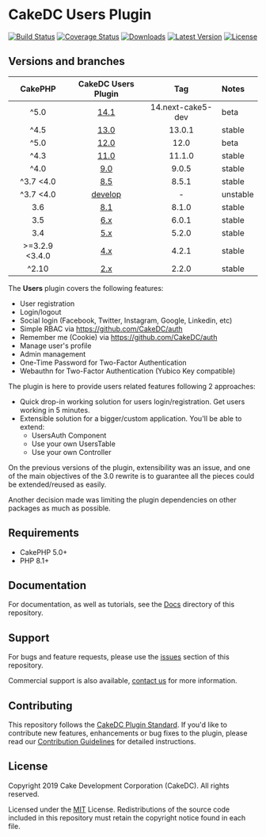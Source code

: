 CakeDC Users Plugin
===================

[![Build Status](https://img.shields.io/github/workflow/status/CakeDC/users/CI/master?style=flat-square)](https://github.com/CakeDC/users/actions?query=workflow%3ACI+branch%3Amaster)
[![Coverage Status](https://img.shields.io/codecov/c/gh/CakeDC/users.svg?style=flat-square)](https://codecov.io/gh/CakeDC/users)
[![Downloads](https://poser.pugx.org/CakeDC/users/d/total.png)](https://packagist.org/packages/CakeDC/users)
[![Latest Version](https://poser.pugx.org/CakeDC/users/v/stable.png)](https://packagist.org/packages/CakeDC/users)
[![License](https://poser.pugx.org/CakeDC/users/license.svg)](https://packagist.org/packages/CakeDC/users)

Versions and branches
---------------------

|    CakePHP     |                    CakeDC Users Plugin                     |        Tag        | Notes |
|:--------------:|:----------------------------------------------------------:|:-----------------:| :---- |
|      ^5.0      | [14.1](https://github.com/cakedc/users/tree/14.next-cake5) | 14.next-cake5-dev | beta |
|      ^4.5      | [13.0](https://github.com/cakedc/users/tree/13.next-cake4) |      13.0.1       | stable |
|      ^5.0      | [12.0](https://github.com/cakedc/users/tree/12.next-cake5) |       12.0        | beta |
|      ^4.3      | [11.0](https://github.com/cakedc/users/tree/11.next-cake4) |      11.1.0       | stable |
|      ^4.0      |     [9.0](https://github.com/cakedc/users/tree/9.next)     |       9.0.5       | stable |
|   ^3.7  <4.0   |     [8.5](https://github.com/cakedc/users/tree/8.next)     |       8.5.1       | stable |
|   ^3.7  <4.0   |  [develop](https://github.com/cakedc/users/tree/develop)   |         -         | unstable |
|      3.6       |     [8.1](https://github.com/cakedc/users/tree/8.1.0)      |       8.1.0       | stable   |
|      3.5       |      [6.x](https://github.com/cakedc/users/tree/6.x)       |       6.0.1       | stable   |
|      3.4       |      [5.x](https://github.com/cakedc/users/tree/5.x)       |       5.2.0       | stable   |
| >=3.2.9 <3.4.0 |      [4.x](https://github.com/cakedc/users/tree/4.x)       |       4.2.1       | stable   |
|     ^2.10      |      [2.x](https://github.com/cakedc/users/tree/2.x)       |       2.2.0       |stable    |

The  **Users** plugin covers the following features:

* User registration
* Login/logout
* Social login (Facebook, Twitter, Instagram, Google, Linkedin, etc)
* Simple RBAC via https://github.com/CakeDC/auth
* Remember me (Cookie) via https://github.com/CakeDC/auth
* Manage user's profile
* Admin management
* One-Time Password for Two-Factor Authentication
* Webauthn for Two-Factor Authentication (Yubico Key compatible)

The plugin is here to provide users related features following 2 approaches:

* Quick drop-in working solution for users login/registration. Get users working in 5 minutes.
* Extensible solution for a bigger/custom application. You'll be able to extend:
  * UsersAuth Component
  * Use your own UsersTable
  * Use your own Controller

On the previous versions of the plugin, extensibility was an issue, and one of the main
objectives of the 3.0 rewrite is to guarantee all the pieces could be extended/reused as
easily.

Another decision made was limiting the plugin dependencies on other packages as much as possible.

Requirements
------------

* CakePHP 5.0+
* PHP 8.1+

Documentation
-------------

For documentation, as well as tutorials, see the [Docs](Docs/Home.md) directory of this repository.

Support
-------

For bugs and feature requests, please use the [issues](https://github.com/CakeDC/users/issues) section of this repository.

Commercial support is also available, [contact us](https://www.cakedc.com/contact) for more information.

Contributing
------------

This repository follows the [CakeDC Plugin Standard](https://www.cakedc.com/plugin-standard). If you'd like to contribute new features, enhancements or bug fixes to the plugin, please read our [Contribution Guidelines](https://www.cakedc.com/contribution-guidelines) for detailed instructions.

License
-------

Copyright 2019 Cake Development Corporation (CakeDC). All rights reserved.

Licensed under the [MIT](http://www.opensource.org/licenses/mit-license.php) License. Redistributions of the source code included in this repository must retain the copyright notice found in each file.
